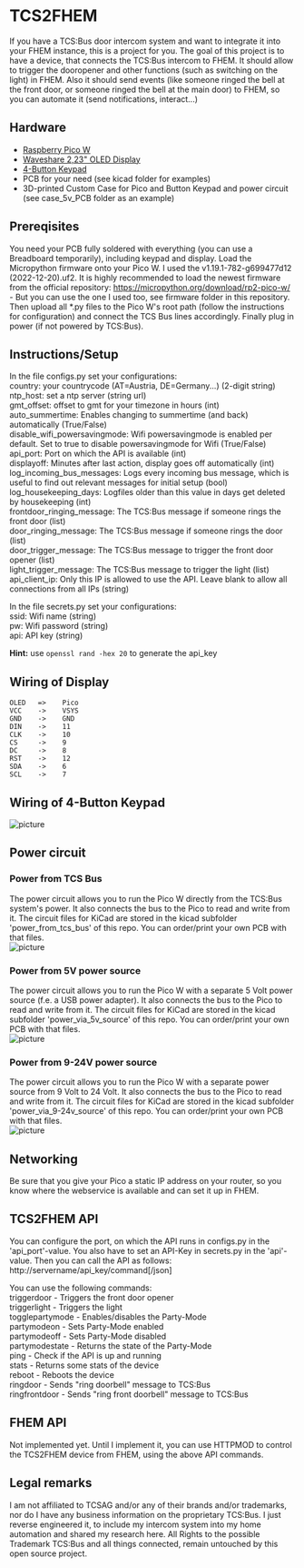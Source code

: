 # TCS2FHEM

If you have a TCS:Bus door intercom system and want to integrate it into your FHEM instance, this is a project for you. The goal of this project is to have a device, that connects the TCS:Bus intercom to FHEM. It should allow to trigger the dooropener and other functions (such as switching on the light) in FHEM. Also it should send events (like someone ringed the bell at the front door, or someone ringed the bell at the main door) to FHEM, so you can automate it (send notifications, interact...)  

## Hardware  
* [Raspberry Pico W](https://mk0.at/pico-w)  
* [Waveshare 2,23" OLED Display](https://mk0.at/waveshare-oled)  
* [4-Button Keypad](https://mk0.at/4-keypad)  
* PCB for your need (see kicad folder for examples)  
* 3D-printed Custom Case for Pico and Button Keypad and power circuit (see case_5v_PCB folder as an example)  

## Prereqisites
You need your PCB fully soldered with everything (you can use a Breadboard temporarily), including keypad and display. Load the Micropython firmware onto your Pico W. I used the v1.19.1-782-g699477d12 (2022-12-20).uf2. It is highly recommended to load the newest firmware from the official repository: https://micropython.org/download/rp2-pico-w/ - But you can use the one I used too, see firmware folder in this repository. Then upload all *.py files to the Pico W's root path (follow the instructions for configuration) and connect the TCS Bus lines accordingly. Finally plug in power (if not powered by TCS:Bus).

## Instructions/Setup
In the file configs.py set your configurations:  
country: your countrycode (AT=Austria, DE=Germany...) (2-digit string)  
ntp_host: set a ntp server (string url)  
gmt_offset: offset to gmt for your timezone in hours (int)  
auto_summertime: Enables changing to summertime (and back) automatically (True/False)  
disable_wifi_powersavingmode: Wifi powersavingmode is enabled per default. Set to true to disable powersavingmode for Wifi (True/False)  
api_port: Port on which the API is available (int)  
displayoff: Minutes after last action, display goes off automatically (int)  
log_incoming_bus_messages: Logs every incoming bus message, which is useful to find out relevant messages for initial setup (bool)  
log_housekeeping_days: Logfiles older than this value in days get deleted by housekeeping (int)  
frontdoor_ringing_message: The TCS:Bus message if someone rings the front door (list)  
door_ringing_message: The TCS:Bus message if someone rings the door (list)  
door_trigger_message: The TCS:Bus message to trigger the front door opener (list)  
light_trigger_message: The TCS:Bus message to trigger the light (list)  
api_client_ip: Only this IP is allowed to use the API. Leave blank to allow all connections from all IPs (string)  

In the file secrets.py set your configurations:  
ssid: Wifi name (string)  
pw: Wifi password (string)  
api: API key (string)  

**Hint:** use `openssl rand -hex 20` to generate the api_key

## Wiring of Display  
```
OLED   =>    Pico  
VCC    ->    VSYS  
GND    ->    GND  
DIN    ->    11  
CLK    ->    10  
CS     ->    9  
DC     ->    8  
RST    ->    12  
SDA    ->    6  
SCL    ->    7   
```

## Wiring of 4-Button Keypad  
![picture](https://git.kmpr.at/kamp/TCS2FHEM/raw/branch/main/docs/4-key-pad-connector.png)  

## Power circuit  
### Power from TCS Bus  
The power circuit allows you to run the Pico W directly from the TCS:Bus system's power. It also connects the bus to the Pico to read and write from it. The circuit files for KiCad are stored in the kicad subfolder 'power_from_tcs_bus' of this repo. You can order/print your own PCB with that files.  
![picture](https://git.kmpr.at/kamp/TCS2FHEM/raw/branch/main/docs/pico_tcs_bus.png)  

### Power from 5V power source
The power circuit allows you to run the Pico W with a separate 5 Volt power source (f.e. a USB power adapter). It also connects the bus to the Pico to read and write from it. The circuit files for KiCad are stored in the kicad subfolder 'power_via_5v_source' of this repo. You can order/print your own PCB with that files.  
![picture](https://git.kmpr.at/kamp/TCS2FHEM/raw/branch/main/docs/pico_tcs_5v.png)  

### Power from 9-24V power source
The power circuit allows you to run the Pico W with a separate power source from 9 Volt to 24 Volt. It also connects the bus to the Pico to read and write from it. The circuit files for KiCad are stored in the kicad subfolder 'power_via_9-24v_source' of this repo. You can order/print your own PCB with that files.  
![picture](https://git.kmpr.at/kamp/TCS2FHEM/raw/branch/main/docs/pico_tcs_9-24v.png)  

## Networking  
Be sure that you give your Pico a static IP address on your router, so you know where the webservice is available and can set it up in FHEM.

## TCS2FHEM API  
You can configure the port, on which the API runs in configs.py in the 'api_port'-value. You also have to set an API-Key in secrets.py in the 'api'-value. Then you can call the API as follows:  
http://servername/api_key/command[/json]  

You can use the following commands:  
triggerdoor - Triggers the front door opener  
triggerlight - Triggers the light  
togglepartymode - Enables/disables the Party-Mode  
partymodeon - Sets Party-Mode enabled  
partymodeoff - Sets Party-Mode disabled  
partymodestate - Returns the state of the Party-Mode  
ping - Check if the API is up and running  
stats - Returns some stats of the device  
reboot - Reboots the device  
ringdoor - Sends "ring doorbell" message to TCS:Bus  
ringfrontdoor - Sends "ring front doorbell" message to TCS:Bus  

## FHEM API  
Not implemented yet. Until I implement it, you can use HTTPMOD to control the TCS2FHEM device from FHEM, using the above API commands.

## Legal remarks
I am not affiliated to TCSAG and/or any of their brands and/or trademarks, nor do I have any business information on the proprietary TCS:Bus. I just reverse engineered it, to include my intercom system into my home automation and shared my research here. All Rights to the possible Trademark TCS:Bus and all things connected, remain untouched by this open source project.
